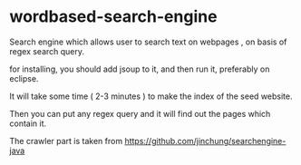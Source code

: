 wordbased-search-engine
=======================

Search engine which allows user to search text on webpages , on basis of regex search query. 

for installing, you should add jsoup to it, and then run it, preferably on eclipse.

It will take some time ( 2-3 minutes ) to make the index of the seed website.

Then you can put any regex query and it will find out the pages which contain it.

The crawler part is taken from https://github.com/jinchung/searchengine-java
